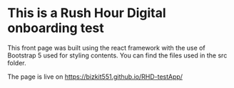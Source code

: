 # This is a Rush Hour Digital onboarding test

This front page was built using the react framework with the use of Bootstrap 5 used for styling contents.
You can find the files used in the src folder.

The page is live on https://bizkit551.github.io/RHD-testApp/
